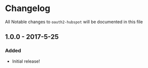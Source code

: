 # Changelog
All Notable changes to `oauth2-hubspot` will be documented in this file

## 1.0.0 - 2017-5-25

### Added
- Initial release!